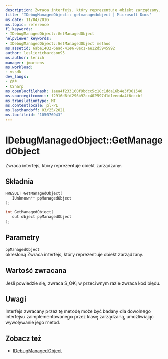 ```yaml
---
description: Zwraca interfejs, który reprezentuje obiekt zarządzany.
title: 'IDebugManagedObject:: getmanagedobject | Microsoft Docs'
ms.date: 11/04/2016
ms.topic: reference
f1_keywords:
- IDebugManagedObject::GetManagedObject
helpviewer_keywords:
- IDebugManagedObject::GetManagedObject method
ms.assetid: 6abe1402-6aad-41e6-8ec1-ae12d5945992
author: leslierichardson95
ms.author: lerich
manager: jmartens
ms.workload:
- vssdk
dev_langs:
- CPP
- CSharp
ms.openlocfilehash: 1aea4f233160f9bdcc5c18c1dda16b4e3f361540
ms.sourcegitcommit: f2916d8fd296b92cc402597d1d1eecda4f6cccbf
ms.translationtype: MT
ms.contentlocale: pl-PL
ms.lasthandoff: 03/25/2021
ms.locfileid: "105076943"
---
```

# <a name="idebugmanagedobjectgetmanagedobject"></a>IDebugManagedObject::GetManagedObject
Zwraca interfejs, który reprezentuje obiekt zarządzany.

## <a name="syntax"></a>Składnia

```cpp
HRESULT GetManagedObject( 
   IUnknown** ppManagedObject
);
```

```cpp
int GetManagedObject(
   out object ppManagedObject
);
```

## <a name="parameters"></a>Parametry
`ppManagedObject`\
określoną Zwraca interfejs, który reprezentuje obiekt zarządzany.

## <a name="return-value"></a>Wartość zwracana
 Jeśli powiedzie się, zwraca S_OK; w przeciwnym razie zwraca kod błędu.

## <a name="remarks"></a>Uwagi
 Interfejs zwracany przez tę metodę może być badany dla dowolnego interfejsu zaimplementowanego przez klasę zarządzaną, umożliwiając wywoływanie jego metod.

## <a name="see-also"></a>Zobacz też
- [IDebugManagedObject](../../../extensibility/debugger/reference/idebugmanagedobject.md)
